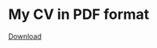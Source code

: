 # My CV in PDF format

[Download]([ILYA_MAKEEV_dev_cv.docx.pdf](https://github.com/IlyaMckay/resume/blob/2c20fa457ac30c83f0ceaae508e4181ee6ee31e0/ILYA_MAKEEV_dev_cv.docx.pdf))
